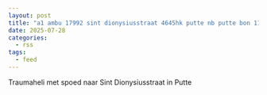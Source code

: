 ```yaml
---
layout: post
title: "a1 ambu 17992 sint dionysiusstraat 4645hk putte nb putte bon 111898"
date: 2025-07-28
categories: 
  - rss
tags: 
  - feed
---
```


Traumaheli met spoed naar Sint Dionysiusstraat in Putte
